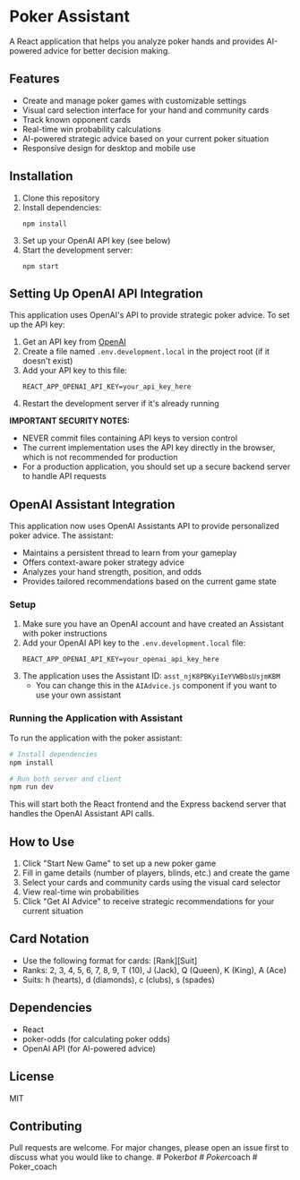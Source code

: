 # Poker Assistant

A React application that helps you analyze poker hands and provides AI-powered advice for better decision making.

## Features

- Create and manage poker games with customizable settings
- Visual card selection interface for your hand and community cards
- Track known opponent cards
- Real-time win probability calculations
- AI-powered strategic advice based on your current poker situation
- Responsive design for desktop and mobile use

## Installation

1. Clone this repository
2. Install dependencies:
   ```
   npm install
   ```
3. Set up your OpenAI API key (see below)
4. Start the development server:
   ```
   npm start
   ```

## Setting Up OpenAI API Integration

This application uses OpenAI's API to provide strategic poker advice. To set up the API key:

1. Get an API key from [OpenAI](https://platform.openai.com/account/api-keys)
2. Create a file named `.env.development.local` in the project root (if it doesn't exist)
3. Add your API key to this file:
   ```
   REACT_APP_OPENAI_API_KEY=your_api_key_here
   ```
4. Restart the development server if it's already running

**IMPORTANT SECURITY NOTES:**
- NEVER commit files containing API keys to version control
- The current implementation uses the API key directly in the browser, which is not recommended for production
- For a production application, you should set up a secure backend server to handle API requests

## OpenAI Assistant Integration

This application now uses OpenAI Assistants API to provide personalized poker advice. The assistant:

- Maintains a persistent thread to learn from your gameplay
- Offers context-aware poker strategy advice
- Analyzes your hand strength, position, and odds
- Provides tailored recommendations based on the current game state

### Setup

1. Make sure you have an OpenAI account and have created an Assistant with poker instructions
2. Add your OpenAI API key to the `.env.development.local` file:
   ```
   REACT_APP_OPENAI_API_KEY=your_openai_api_key_here
   ```
3. The application uses the Assistant ID: `asst_njK8PBKyiIeYVWBbsUsjmKBM`
   - You can change this in the `AIAdvice.js` component if you want to use your own assistant

### Running the Application with Assistant

To run the application with the poker assistant:

```bash
# Install dependencies
npm install

# Run both server and client
npm run dev
```

This will start both the React frontend and the Express backend server that handles the OpenAI Assistant API calls.

## How to Use

1. Click "Start New Game" to set up a new poker game
2. Fill in game details (number of players, blinds, etc.) and create the game
3. Select your cards and community cards using the visual card selector
4. View real-time win probabilities
5. Click "Get AI Advice" to receive strategic recommendations for your current situation

## Card Notation

- Use the following format for cards: [Rank][Suit]
- Ranks: 2, 3, 4, 5, 6, 7, 8, 9, T (10), J (Jack), Q (Queen), K (King), A (Ace)
- Suits: h (hearts), d (diamonds), c (clubs), s (spades)

## Dependencies

- React
- poker-odds (for calculating poker odds)
- OpenAI API (for AI-powered advice)

## License

MIT

## Contributing

Pull requests are welcome. For major changes, please open an issue first to discuss what you would like to change.
#   P o k e r _ b o t  
 #   P o k e r _ c o a c h  
 #   P o k e r _ c o a c h  
 